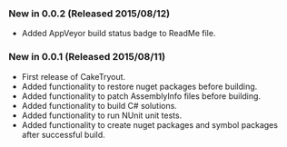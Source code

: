 ### New in 0.0.2 (Released 2015/08/12)
* Added AppVeyor build status badge to ReadMe file.

### New in 0.0.1 (Released 2015/08/11)
* First release of CakeTryout.
* Added functionality to restore nuget packages before building.
* Added functionality to patch AssemblyInfo files before building.
* Added functionality to build C# solutions.
* Added functionality to run NUnit unit tests.
* Added functionality to create nuget packages and symbol packages after successful build.